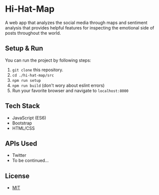 # Hi-Hat-Map
A web app that analyzes the social media through maps and sentiment analysis that provides helpful features for inspecting the emotional side of posts throughout the world.

## Setup & Run
You can run the project by following steps: 
1. `git clone` this repository.
2. `cd ./hi-hat-map/src`
3. `npm run setup`
4. `npm run build` (don't wory about eslint errors)
5. Run your favorite browser and navigate to `localhost:8000`

## Tech Stack
* JavaScript (ES6)
* Bootstrap 
* HTML/CSS

## APIs Used
* Twitter
* To be continued... 

## License 
* [MIT](LICENSE)
